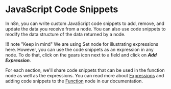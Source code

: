 # JavaScript Code Snippets

In n8n, you can write custom JavaScript code snippets to add, remove, and update the data you receive from a node. You can also use code snippets to modify the data structure of the data returned by a node.

!!! note "Keep in mind"
    We are using Set node for illustrating expressions here. However, you can use the code snippets as an expression in any node. To do that, click on the gears icon next to a field and click on ***Add Expression***.


For each section, we'll share code snippets that can be used in the function node as well as the expressions. You can read more about [Expressions](/code-examples/expressions/) and adding code snippets to the [Function](/integrations/core-nodes/n8n-nodes-base.function/) node in our documentation.
